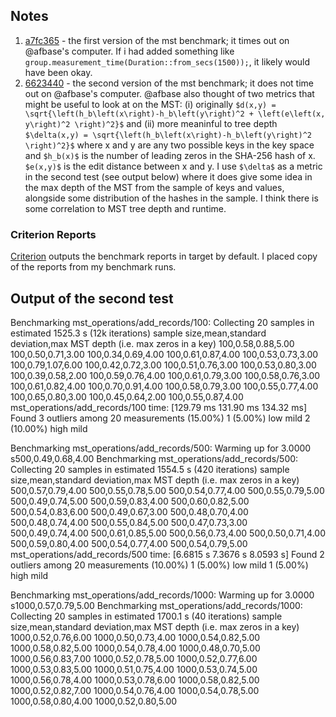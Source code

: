 ## Notes

1. [a7fc365](https://github.com/afbase/rsky/tree/a7fc365) - the first version of the mst benchmark; it times out on @afbase's computer. If i had added something like `group.measurement_time(Duration::from_secs(1500));`, it likely would have been okay.
1. [6623440](https://github.com/afbase/rsky/tree/6623440) - the second version of the mst benchmark; it does not time out on @afbase's computer.  @afbase also thought of two metrics that might be useful to look at on the MST: (i) originally `$d(x,y) = \sqrt{\left(h_b\left(x\right)-h_b\left(y\right)^2 + \left(e\left(x, y\right)^2 \right)^2}$` and (ii) more meaninful to tree depth `$\delta(x,y) = \sqrt{\left(h_b\left(x\right)-h_b\left(y\right)^2 \right)^2}$` where x and y are any two possible keys in the key space and `$h_b(x)$` is the number of leading zeros in the SHA-256 hash of x.  `$e(x,y)$` is the edit distance between x and y.  I use `$\delta$` as a metric in the second test (see output below) where it does give some idea in the max depth of the MST from the sample of keys and values, alongside some distribution of the hashes in the sample.  I think there is some correlation to MST tree depth and runtime. 


### Criterion Reports

[Criterion](http://bheisler.github.io/criterion.rs/criterion/) outputs the benchmark reports in target by default.  I placed copy of the reports from my benchmark runs.  

## Output of the second test
Benchmarking mst_operations/add_records/100: Collecting 20 samples in estimated 1525.3 s (12k iterations)
sample size,mean,standard deviation,max MST depth (i.e. max zeros in a key)
100,0.58,0.88,5.00
100,0.50,0.71,3.00
100,0.34,0.69,4.00
100,0.61,0.87,4.00
100,0.53,0.73,3.00
100,0.79,1.07,6.00
100,0.42,0.72,3.00
100,0.51,0.76,3.00
100,0.53,0.80,3.00
100,0.39,0.58,2.00
100,0.59,0.76,4.00
100,0.61,0.79,3.00
100,0.58,0.76,3.00
100,0.61,0.82,4.00
100,0.70,0.91,4.00
100,0.58,0.79,3.00
100,0.55,0.77,4.00
100,0.65,0.80,3.00
100,0.45,0.64,2.00
100,0.55,0.87,4.00
mst_operations/add_records/100
                        time:   [129.79 ms 131.90 ms 134.32 ms]
Found 3 outliers among 20 measurements (15.00%)
  1 (5.00%) low mild
  2 (10.00%) high mild

Benchmarking mst_operations/add_records/500: Warming up for 3.0000 s500,0.49,0.68,4.00
Benchmarking mst_operations/add_records/500: Collecting 20 samples in estimated 1554.5 s (420 iterations)
sample size,mean,standard deviation,max MST depth (i.e. max zeros in a key)
500,0.57,0.79,4.00
500,0.55,0.78,5.00
500,0.54,0.77,4.00
500,0.55,0.79,5.00
500,0.49,0.74,5.00
500,0.59,0.83,4.00
500,0.60,0.82,5.00
500,0.54,0.83,6.00
500,0.49,0.67,3.00
500,0.48,0.70,4.00
500,0.48,0.74,4.00
500,0.55,0.84,5.00
500,0.47,0.73,3.00
500,0.49,0.74,4.00
500,0.61,0.85,5.00
500,0.56,0.73,4.00
500,0.50,0.71,4.00
500,0.59,0.80,4.00
500,0.54,0.77,4.00
500,0.54,0.79,5.00
mst_operations/add_records/500
                        time:   [6.6815 s 7.3676 s 8.0593 s]
Found 2 outliers among 20 measurements (10.00%)
  1 (5.00%) low mild
  1 (5.00%) high mild

Benchmarking mst_operations/add_records/1000: Warming up for 3.0000 s1000,0.57,0.79,5.00
Benchmarking mst_operations/add_records/1000: Collecting 20 samples in estimated 1700.1 s (40 iterations)
sample size,mean,standard deviation,max MST depth (i.e. max zeros in a key)
1000,0.52,0.76,6.00
1000,0.50,0.73,4.00
1000,0.54,0.82,5.00
1000,0.58,0.82,5.00
1000,0.54,0.78,4.00
1000,0.48,0.70,5.00
1000,0.56,0.83,7.00
1000,0.52,0.78,5.00
1000,0.52,0.77,6.00
1000,0.53,0.83,5.00
1000,0.51,0.75,4.00
1000,0.53,0.74,5.00
1000,0.56,0.78,4.00
1000,0.53,0.78,6.00
1000,0.58,0.82,5.00
1000,0.52,0.82,7.00
1000,0.54,0.76,4.00
1000,0.54,0.78,5.00
1000,0.58,0.80,4.00
1000,0.52,0.80,5.00